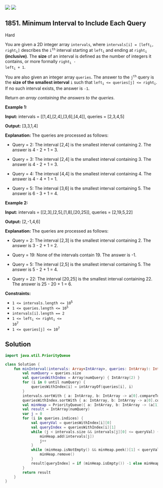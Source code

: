 [![](https://img.shields.io/github/stars/javadev/LeetCode-in-Kotlin?label=Stars&style=flat-square)](https://github.com/javadev/LeetCode-in-Kotlin)
[![](https://img.shields.io/github/forks/javadev/LeetCode-in-Kotlin?label=Fork%20me%20on%20GitHub%20&style=flat-square)](https://github.com/javadev/LeetCode-in-Kotlin/fork)

## 1851\. Minimum Interval to Include Each Query

Hard

You are given a 2D integer array `intervals`, where <code>intervals[i] = [left<sub>i</sub>, right<sub>i</sub>]</code> describes the <code>i<sup>th</sup></code> interval starting at <code>left<sub>i</sub></code> and ending at <code>right<sub>i</sub></code> **(inclusive)**. The **size** of an interval is defined as the number of integers it contains, or more formally <code>right<sub>i</sub> - left<sub>i</sub> + 1</code>.

You are also given an integer array `queries`. The answer to the <code>j<sup>th</sup></code> query is the **size of the smallest interval** `i` such that <code>left<sub>i</sub> <= queries[j] <= right<sub>i</sub></code>. If no such interval exists, the answer is `-1`.

Return _an array containing the answers to the queries_.

**Example 1:**

**Input:** intervals = \[\[1,4],[2,4],[3,6],[4,4]], queries = [2,3,4,5]

**Output:** [3,3,1,4]

**Explanation:** The queries are processed as follows: 

- Query = 2: The interval [2,4] is the smallest interval containing 2. The answer is 4 - 2 + 1 = 3.

- Query = 3: The interval [2,4] is the smallest interval containing 3. The answer is 4 - 2 + 1 = 3. 

- Query = 4: The interval [4,4] is the smallest interval containing 4. The answer is 4 - 4 + 1 = 1.

- Query = 5: The interval [3,6] is the smallest interval containing 5. The answer is 6 - 3 + 1 = 4.

**Example 2:**

**Input:** intervals = \[\[2,3],[2,5],[1,8],[20,25]], queries = [2,19,5,22]

**Output:** [2,-1,4,6]

**Explanation:** The queries are processed as follows: 

- Query = 2: The interval [2,3] is the smallest interval containing 2. The answer is 3 - 2 + 1 = 2.

- Query = 19: None of the intervals contain 19. The answer is -1. 

- Query = 5: The interval [2,5] is the smallest interval containing 5. The answer is 5 - 2 + 1 = 4. 

- Query = 22: The interval [20,25] is the smallest interval containing 22. The answer is 25 - 20 + 1 = 6.

**Constraints:**

*   <code>1 <= intervals.length <= 10<sup>5</sup></code>
*   <code>1 <= queries.length <= 10<sup>5</sup></code>
*   `intervals[i].length == 2`
*   <code>1 <= left<sub>i</sub> <= right<sub>i</sub> <= 10<sup>7</sup></code>
*   <code>1 <= queries[j] <= 10<sup>7</sup></code>

## Solution

```kotlin
import java.util.PriorityQueue

class Solution {
    fun minInterval(intervals: Array<IntArray>, queries: IntArray): IntArray {
        val numQuery = queries.size
        val queriesWithIndex = Array(numQuery) { IntArray(2) }
        for (i in 0 until numQuery) {
            queriesWithIndex[i] = intArrayOf(queries[i], i)
        }
        intervals.sortWith { a: IntArray, b: IntArray -> a[0].compareTo(b[0]) }
        queriesWithIndex.sortWith { a: IntArray, b: IntArray -> a[0].compareTo(b[0]) }
        val minHeap = PriorityQueue({ a: IntArray, b: IntArray -> (a[1] - a[0]).compareTo(b[1] - b[0]) })
        val result = IntArray(numQuery)
        var j = 0
        for (i in queries.indices) {
            val queryVal = queriesWithIndex[i][0]
            val queryIndex = queriesWithIndex[i][1]
            while (j < intervals.size && intervals[j][0] <= queryVal) {
                minHeap.add(intervals[j])
                j++
            }
            while (minHeap.isNotEmpty() && minHeap.peek()[1] < queryVal) {
                minHeap.remove()
            }
            result[queryIndex] = if (minHeap.isEmpty()) -1 else minHeap.peek()[1] - minHeap.peek()[0] + 1
        }
        return result
    }
}
```